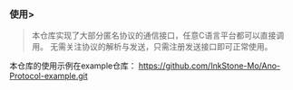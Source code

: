 ### 使用>
> 本仓库实现了大部分匿名协议的通信接口，任意C语言平台都可以直接调用。
> 无需关注协议的解析与发送，只需注册发送接口即可正常使用。

本仓库的使用示例在example仓库：
https://github.com/InkStone-Mo/Ano-Protocol-example.git